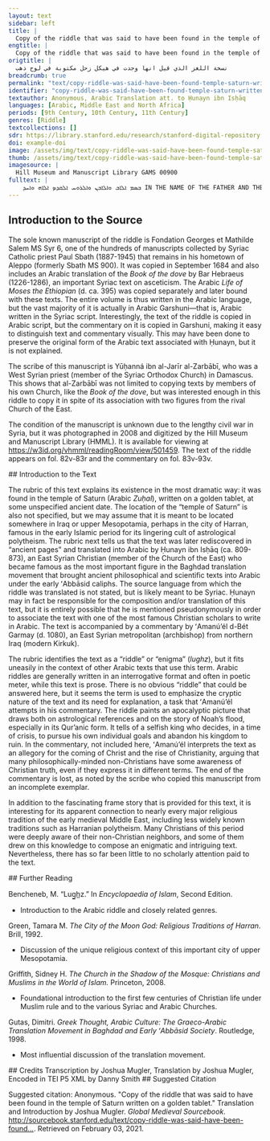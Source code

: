```yaml
---
layout: text
sidebar: left
title: |
  Copy of the riddle that was said to have been found in the temple of Saturn written on a golden tablet | نسخة اللغز الذي قيل انها وجدت في هيكل زحل مكتوبة في لوح ذهب
engtitle: |
  Copy of the riddle that was said to have been found in the temple of Saturn written on a golden tablet
origtitle: |
  نسخة اللغز الذي قيل انها وجدت في هيكل زحل مكتوبة في لوح ذهب
breadcrumb: true
permalink: "text/copy-riddle-was-said-have-been-found-temple-saturn-written-golden-tablet"
identifier: "copy-riddle-was-said-have-been-found-temple-saturn-written-golden-tablet"
textauthor: Anonymous, Arabic Translation att. to Ḥunayn ibn Isḥāq
languages: [Arabic, Middle East and North Africa]
periods: [9th Century, 10th Century, 11th Century]
genres: [Riddle]
textcollections: []
sdr: https://library.stanford.edu/research/stanford-digital-repository 
doi: example-doi 
image: /assets/img/text/copy-riddle-was-said-have-been-found-temple-saturn-written-golden-tablet.jpg
thumb: /assets/img/text/copy-riddle-was-said-have-been-found-temple-saturn-written-golden-tablet-thumb.jpg
imagesource: |
  Hill Museum and Manuscript Library GAMS 00900
fulltext: |
    ܒܣܡ ܐܠܐܒ ܘܐܠܐܒܢ ܘܐܠܪܘܚ ܐܠܩܕܤ ܐܠܐܗ ܘܐܚܕ IN THE NAME OF THE FATHER AND THE SON AND THE HOLY SPIRIT, ONE GOD نسخة اللغز الذي قيل انها وجدت في هيكل زحل مكتوبة في لوح ذهب Copy of the riddle that was said to have been found in the temple of Saturn written on a golden tablet نقل حنين ابن اسحق وجده في الصحف القديمة Translation of Ḥunayn ibn Isḥāq, who found it in ancient pages وتفسيرها للاب مار عمنويل مطران باجرمي And a commentary on it by Father ʻAmanúʼél, metropolitan of Bét Garmay وهذه هي Here it is: قال اذا ما صعد البخار الرطب من قعر البحر وانعقد في الجو سحابا هاطلا فجرت الاودية ولثقت الطرق واظلم نور الشمس والقمر فلم يعرف الليل من النهار وانقطعت السبل واغلقت ابواب المدينة ودعا كل ذي نفس الى ما اعد لنفسه. He said: When humid vapor rose from the depth of the sea and thickened in the air as clouds, coursing down so that the riverbeds flowed, the pathways were turned to mud, and the light of the sun and the moon grew dark, so night was not known from day, the roads were cut off, and the gates of the city were closed, and everyone with a soul called upon what they had prepared for themselves. The Arabic word for “soul” (nafs) is used as a reflexive pronoun so “themselves” could be translated “their souls” and vice versa وخلا الملك في قبة فرشها الرياضي راكبا فرسا يحجبه جارية راكبة اسد. And the king secluded himself in a dome furnished with gardens, riding a horse that he kept hidden like a slave woman riding a lion. واستدعا من وزيره ما رفعوا اليه اعوانه. واخذ من تدبير امره ومملكته. He asked of his vizier what his servants had set before him, and was taken up with the administration of his affairs and his kingdom. فاستقر الامر عنده انه ان عاش مات وان مات عاش وان اهلك مملكته انحفظت نفسه وان حفظ اعوان مملكته هلكت نفسه. Then it became fixed in his mind that if he lived he would die, and if he died he would live, and if he destroyed his kingdom, his soul would be saved, and if he saved the servants of his kingdom, his soul would be destroyed. فاثر الموت على الحياة وحفظ نفسه على مملكته ورعيته وفي تضاعيف فكره انقشع الغمام وطلع المنيران في القوس وقد كانا غابا في العقد الشمالي. So he preferred death over life, and saved himself rather than his kingdom and his subjects. Between the lines of his thought the clouds were scattered, and the two lights rose in Sagittarius after they had been hidden away in the northern node. The "two lights" might reference the Sun and the Moon or possibly Jupiter and Saturn فتم الى الجند والرعية ما خامر قلب الملك فهما بالارتفاع به. Then what had seized the heart of the king came to pass for the army and the subjects, so they were being wiped out by it. وفار التنور من الصنوبرة فارسل عليهم طوفان ريح وماء ولم يحدث شيا من غير شي فاجراه كالمد وعاش مستانسا بالوحدة. And water gushed forth from within the oven, A reference to the story of Noah’s flood as found in the Qur’an (see Qur’an 11:40 and 23:27) so he sent upon them a typhoon of wind and water, and nothing came from nothing, so he made it flow as a flood. And he lived on in intimate acquaintance with his own solitude. فمن ضحك بكا ومن بكا ضحك. So whoever laughed wept, and whoever wept laughed. والسلم على النفوس القريبة من مبديها. والرحمة على البعيدة لتلحق بها. والسبح لناظم الكل Peace upon the souls that are close to their Creator, and mercy upon those far away so that they might catch up to them, and glory to the one who arranges all things. تم اللغز. يتلوه التفسير The riddle has ended. The commentary follows. 
---
```

## Introduction to the Source 
<p>The sole known manuscript of the riddle is Fondation Georges et Mathilde Salem MS Syr 6, one of the hundreds of manuscripts collected by Syriac Catholic priest Paul Sbath (1887-1945) that remains in his hometown of Aleppo (formerly Sbath MS 900). It was copied in September 1684 and also includes an Arabic translation of the <em>Book of the dove</em> by Bar Hebraeus (1226-1286), an important Syriac text on asceticism. The Arabic <em>Life of Moses the Ethiopian </em>(d. ca. 395) was copied separately and later bound with these texts. The entire volume is thus written in the Arabic language, but the vast majority of it is actually in Arabic Garshuni—that is, Arabic written in the Syriac script. Interestingly, the text of the riddle is copied in Arabic script, but the commentary on it is copied in Garshuni, making it easy to distinguish text and commentary visually. This may have been done to preserve the original form of the Arabic text associated with Ḥunayn, but it is not explained.</p> <p>The scribe of this manuscript is Yūḥanná ibn al-Jarīr al-Zarbābī, who was a West Syrian priest (member of the Syriac Orthodox Church) in Damascus. This shows that al-Zarbābī was not limited to copying texts by members of his own Church, like the <em>Book of the dove</em>, but was interested enough in this riddle to copy it in spite of its association with two figures from the rival Church of the East.</p> <p>The condition of the manuscript is unknown due to the lengthy civil war in Syria, but it was photographed in 2008 and digitized by the Hill Museum and Manuscript Library (HMML). It is available for viewing at <a href="https://w3id.org/vhmml/readingRoom/view/501459">https://w3id.org/vhmml/readingRoom/view/501459</a>. The text of the riddle appears on fol. 82v-83r and the commentary on fol. 83v-93v.</p>
## Introduction to the Text 
<p dir="ltr" id="docs-internal-guid-c87a2563-7fff-0d0b-ae19-53404f6b539c">The rubric of this text explains its existence in the most dramatic way: it was found in the temple of Saturn (Arabic <em>Zuḥal</em>), written on a golden tablet, at some unspecified ancient date. The location of the “temple of Saturn” is also not specified, but we may assume that it is meant to be located somewhere in Iraq or upper Mesopotamia, perhaps in the city of Harran, famous in the early Islamic period for its lingering cult of astrological polytheism. The rubric next tells us that the text was later rediscovered in “ancient pages” and translated into Arabic by Ḥunayn ibn Isḥāq (ca. 809-873), an East Syrian Christian (member of the Church of the East) who became famous as the most important figure in the Baghdad translation movement that brought ancient philosophical and scientific texts into Arabic under the early ʻAbbāsid caliphs. The source language from which the riddle was translated is not stated, but is likely meant to be Syriac. Ḥunayn may in fact be responsible for the composition and/or translation of this text, but it is entirely possible that he is mentioned pseudonymously in order to associate the text with one of the most famous Christian scholars to write in Arabic. The text is accompanied by a commentary by ʻAmanúʼél d-Bét Garmay (d. 1080), an East Syrian metropolitan (archbishop) from northern Iraq (modern Kirkuk).</p> <p dir="ltr" id="docs-internal-guid-bc378564-7fff-7998-3cfa-52153aa54ab0">The rubric identifies the text as a “riddle” or “enigma” (<em>lughz</em>), but it fits uneasily in the context of other Arabic texts that use this term. Arabic riddles are generally written in an interrogative format and often in poetic meter, while this text is prose. There is no obvious “riddle” that could be answered here, but it seems the term is used to emphasize the cryptic nature of the text and its need for explanation, a task that ʻAmanúʼél attempts in his commentary. The riddle paints an apocalyptic picture that draws both on astrological references and on the story of Noah’s flood, especially in its Qur’anic form. It tells of a selfish king who decides, in a time of crisis, to pursue his own individual goals and abandon his kingdom to ruin. In the commentary, not included here, ʻAmanúʼél interprets the text as an allegory for the coming of Christ and the rise of Christianity, arguing that many philosophically-minded non-Christians have some awareness of Christian truth, even if they express it in different terms. The end of the commentary is lost, as noted by the scribe who copied this manuscript from an incomplete exemplar.</p> <p dir="ltr" id="docs-internal-guid-cdf50f64-7fff-d2fc-e440-a8f4ba2afb2a">In addition to the fascinating frame story that is provided for this text, it is interesting for its apparent connection to nearly every major religious tradition of the early medieval Middle East, including less widely known traditions such as Harranian polytheism. Many Christians of this period were deeply aware of their non-Christian neighbors, and some of them drew on this knowledge to compose an enigmatic and intriguing text. Nevertheless, there has so far been little to no scholarly attention paid to the text.</p>
## Further Reading 
<p dir="ltr" id="docs-internal-guid-cab418cc-7fff-cba4-78c4-16448d0c4547">Bencheneb, M. “Lug̲h̲z.” In <em>Encyclopaedia of Islam</em>, Second Edition.</p> <ul dir="ltr"> <li>Introduction to the Arabic riddle and closely related genres.</li> </ul> <p dir="ltr">Green, Tamara M. <em>The City of the Moon God: Religious Traditions of Harran</em>. Brill, 1992.</p> <ul dir="ltr"> <li>Discussion of the unique religious context of this important city of upper Mesopotamia.</li> </ul> <p dir="ltr">Griffith, Sidney H. <em>The Church in the Shadow of the Mosque: Christians and Muslims in the World of Islam.</em> Princeton, 2008.</p> <ul dir="ltr"> <li>Foundational introduction to the first few centuries of Christian life under Muslim rule and to the various Syriac and Arabic Churches.</li> </ul> <p>Gutas, Dimitri. <em>Greek Thought, Arabic Culture: The Graeco-Arabic Translation Movement in Baghdad and Early ʻAbbāsid Society</em>. Routledge, 1998.</p> <ul> <li>Most influential discussion of the translation movement.</li> </ul>
## Credits
Transcription by Joshua Mugler, 
Translation by Joshua Mugler, 
Encoded in TEI P5 XML by Danny Smith
## Suggested Citation
<p>Suggested citation: Anonymous.  "Copy of the riddle that was said to have been found in the temple of Saturn written on a golden tablet." Translation and Introduction by Joshua Mugler. <em>Global Medieval Sourcebook</em>. <a href="http://sourcebook.stanford.edu/text/copy-riddle-was-said-have-been-found-temple-saturn-written-golden-tablet">http://sourcebook.stanford.edu/text/copy-riddle-was-said-have-been-found...</a>. Retrieved on February 03, 2021.</p>